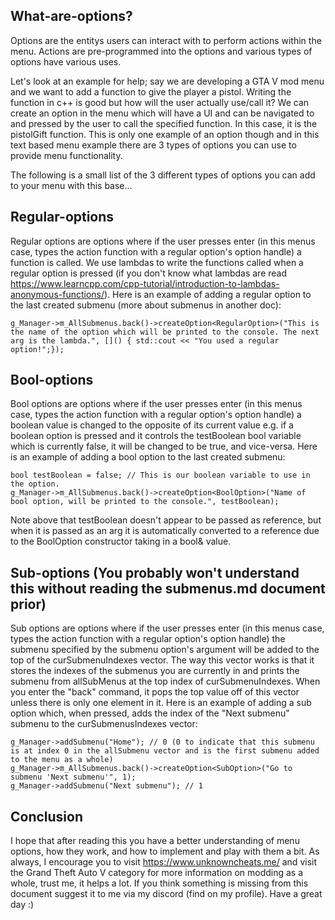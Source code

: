 ## What-are-options?
Options are the entitys users can interact with to perform actions within the menu. Actions are pre-programmed into the options and various types of options have various uses.

Let's look at an example for help; say we are developing a GTA V mod menu and we want to add a function to give the player a pistol. Writing the function in c++ is good but how
will the user actually use/call it? We can create an option in the menu which will have a UI and can be navigated to and pressed by the user to call the specified function. In this case, 
it is the pistolGift function. This is only one example of an option though and in this text based menu example there are 3 types of options you can use to provide menu
functionality.

The following is a small list of the 3 different types of options you can add to your menu with this base...

## Regular-options
Regular options are options where if the user presses enter (in this menus case, types the action function with a regular option's option handle) a function is called.
We use lambdas to write the functions called when a regular option is pressed (if you don't know what lambdas are read https://www.learncpp.com/cpp-tutorial/introduction-to-lambdas-anonymous-functions/).
Here is an example of adding a regular option to the last created submenu (more about submenus in another doc):
```
g_Manager->m_AllSubmenus.back()->createOption<RegularOption>("This is the name of the option which will be printed to the console. The next arg is the lambda.", []() { std::cout << "You used a regular option!";});
```

## Bool-options
Bool options are options where if the user presses enter (in this menus case, types the action function with a regular option's option handle) a boolean value is changed to the
opposite of its current value e.g. if a boolean option is pressed and it controls the testBoolean bool variable which is currently false, it will be changed to be true, and vice-versa.
Here is an example of adding a bool option to the last created submenu:
```
bool testBoolean = false; // This is our boolean variable to use in the option.
g_Manager->m_AllSubmenus.back()->createOption<BoolOption>("Name of bool option, will be printed to the console.", testBoolean);
```
Note above that testBoolean doesn't appear to be passed as reference, but when it is passed as an arg it is automatically converted to a reference due to the BoolOption constructor
taking in a bool& value.

## Sub-options (You probably won't understand this without reading the submenus.md document prior)
Sub options are options where if the user presses enter (in this menus case, types the action function with a regular option's option handle) the submenu specified by the submenu option's
argument will be added to the top of the curSubmenuIndexes vector. The way this vector works is that it stores the indexes of the submenus you are currently in and prints the submenu
from allSubMenus at the top index of curSubmenuIndexes. When you enter the "back" command, it pops the top value off of this vector unless there is only one element in it.
Here is an example of adding a sub option which, when pressed, adds the index of the "Next submenu" submenu to the curSubmenusIndexes vector:
```
g_Manager->addSubmenu("Home"); // 0 (0 to indicate that this submenu is at index 0 in the allSubmenu vector and is the first submenu added to the menu as a whole)
g_Manager->m_AllSubmenus.back()->createOption<SubOption>("Go to submenu 'Next submenu'", 1);
g_Manager->addSubmenu("Next submenu"); // 1
```

## Conclusion
I hope that after reading this you have a better understanding of menu options, how they work, and how to implement and play with them a bit.
As always, I encourage you to visit https://www.unknowncheats.me/ and visit the Grand Theft Auto V category for more information on modding as a whole, trust me, it helps a lot.
If you think something is missing from this document suggest it to me via my discord (find on my profile).
Have a great day :)
